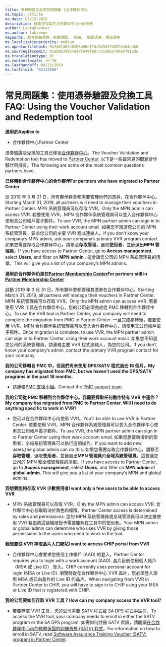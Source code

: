 ```yaml
---
title: 憑單驗證工具常見問題集 |合作夥伴中心
ms.topic: article
ms.date: 03/15/2019
description: 驗證並保留在合作夥伴中心內的憑券
author: LauraBrenner
ms.author: labrenne
keywords: 教育訓練憑券，軟體保證、 訓練、 驗證憑券，保留憑券
ms.localizationpriority: medium
ms.openlocfilehash: 9e244140fd0283a50ef7dc64584748524e84ebb0
ms.sourcegitcommit: b1ab80345b4e4af649fb8cc51d96d798e0791ade
ms.translationtype: HT
ms.contentlocale: zh-TW
ms.lasthandoff: 04/23/2019
ms.locfileid: "62132580"
---
```

# <a name="faq-using-the-voucher-validation-and-redemption-tool"></a><span data-ttu-id="472c3-104">常見問題集：使用憑券驗證及兌換工具</span><span class="sxs-lookup"><span data-stu-id="472c3-104">FAQ: Using the Voucher Validation and Redemption tool</span></span> 

<span data-ttu-id="472c3-105">**適用於**</span><span class="sxs-lookup"><span data-stu-id="472c3-105">**Applies to**</span></span>

- <span data-ttu-id="472c3-106">合作夥伴中心</span><span class="sxs-lookup"><span data-stu-id="472c3-106">Partner Center</span></span>

<span data-ttu-id="472c3-107">憑券驗證及兌換的工具已移至[合作夥伴中心](https://partner.microsoft.com/en-us/pcv/dashboard/overview)。</span><span class="sxs-lookup"><span data-stu-id="472c3-107">The Voucher Validation and Redemption tool has moved to [Partner Center](https://partner.microsoft.com/en-us/pcv/dashboard/overview).</span></span> <span data-ttu-id="472c3-108">以下是一些最常見的問題合作夥伴所擁有。</span><span class="sxs-lookup"><span data-stu-id="472c3-108">The following are some of the most common questions partners have.</span></span> 

<span data-ttu-id="472c3-109">**已移轉到合作夥伴中心的合作夥伴**</span><span class="sxs-lookup"><span data-stu-id="472c3-109">**For partners who have migrated to Partner Center**</span></span>

 <span data-ttu-id="472c3-110">從 2019 年 3 月 31 日，所有夥伴將會都需要管理他們的憑券，在合作夥伴中心。</span><span class="sxs-lookup"><span data-stu-id="472c3-110">Starting March 31, 2019, all partners will need to manage their vouchers in Partner Center.</span></span> <span data-ttu-id="472c3-111">MPN 系統管理員可以存取 VVR。</span><span class="sxs-lookup"><span data-stu-id="472c3-111">Only the MPN admin can access VVR.</span></span> <span data-ttu-id="472c3-112">若要使用 VVR，MPN 合作夥伴系統管理員可以登入合作夥伴中心使用其公司帳戶電子郵件。</span><span class="sxs-lookup"><span data-stu-id="472c3-112">To use VVR, the MPN partner admin can sign in to Partner Center using their work account email.</span></span> <span data-ttu-id="472c3-113">如果您不知道您公司的 MPN 系統管理員，要求您公司的主要 VVR 程式連絡人。</span><span class="sxs-lookup"><span data-stu-id="472c3-113">If you don’t know your company’s MPN admin, ask your company’s primary VVR program contact.</span></span>  <span data-ttu-id="472c3-114">如果您需要存取合作夥伴中心，請移至**存取管理**，選取**使用者**，並篩選出**MPN 管理員**。</span><span class="sxs-lookup"><span data-stu-id="472c3-114">If you have access to Partner Center, go to **Access management**, select **Users**, and filter on **MPN admin** .</span></span> <span data-ttu-id="472c3-115">這會讓您公司的 MPN 系統管理員的清單。</span><span class="sxs-lookup"><span data-stu-id="472c3-115">This will give you a list of your company’s MPN admins.</span></span>  

<span data-ttu-id="472c3-116">**適用於合作夥伴仍是在[Partner Membership Center](https://partner.microsoft.com/)**</span><span class="sxs-lookup"><span data-stu-id="472c3-116">**For partners still in [Partner Membership Center](https://partner.microsoft.com/)**</span></span>

<span data-ttu-id="472c3-117">啟動 2019 年 3 月 31 日，所有夥伴會都管理其憑券在合作夥伴中心。</span><span class="sxs-lookup"><span data-stu-id="472c3-117">Starting March 31, 2019, all partners will manage their vouchers in Partner Center.</span></span> <span data-ttu-id="472c3-118">MPN 系統管理員可以存取 VVR。</span><span class="sxs-lookup"><span data-stu-id="472c3-118">Only the MPN admin can access VVR.</span></span> <span data-ttu-id="472c3-119">若要使用 VVR 工具在合作夥伴中心，您的公司必須完成從 PMC 移轉到合作夥伴中心。</span><span class="sxs-lookup"><span data-stu-id="472c3-119">To use the VVR tool in Partner Center, your company will need to complete the migration from PMC to Partner Center.</span></span> <span data-ttu-id="472c3-120">一旦完成移轉後，若要使用 VVR，MPN 合作夥伴系統管理員可以登入合作夥伴中心，請使用其公司帳戶電子郵件。</span><span class="sxs-lookup"><span data-stu-id="472c3-120">Once migration is complete, to use VVR, the MPN partner admin can sign in to Partner Center, using their work account email.</span></span> <span data-ttu-id="472c3-121">如果您不知道您公司的系統管理員，請連絡主要 VVR 程式連絡人，為您的公司。</span><span class="sxs-lookup"><span data-stu-id="472c3-121">If you don’t know your company’s admin, contact the primary VVR program contact for your company.</span></span>  


<span data-ttu-id="472c3-122">**我的公司移轉自 PMC 中，但我們尚未使用 DPS/SATV 程式過去 18 個月。**</span><span class="sxs-lookup"><span data-stu-id="472c3-122">**My company has migrated from PMC, but we haven’t used the DPS/SATV programs in the past 18 months.**</span></span>

- <span data-ttu-id="472c3-123">請連絡[PMC 支援小組](mailto:proghelp@microsoft.com)。</span><span class="sxs-lookup"><span data-stu-id="472c3-123">Contact the [PMC support team](mailto:proghelp@microsoft.com).</span></span> 


<span data-ttu-id="472c3-124">**我的公司從 PMC 移轉到合作夥伴中心。我需要採取任何動作特有 VVR 中運作？**</span><span class="sxs-lookup"><span data-stu-id="472c3-124">**My company has migrated from PMC to Partner Center. Will I need to do anything specific to work in VVR?**</span></span> 

- <span data-ttu-id="472c3-125">您可以在合作夥伴中心內使用 VVR。</span><span class="sxs-lookup"><span data-stu-id="472c3-125">You’ll be able to use VVR in Partner Center.</span></span>  <span data-ttu-id="472c3-126">若要使用 VVR，MPN 合作夥伴系統管理員可以登入合作夥伴中心使用其公司帳戶電子郵件。</span><span class="sxs-lookup"><span data-stu-id="472c3-126">To use VVR, the MPN partner admin can sign in to Partner Center using their work account email.</span></span> <span data-ttu-id="472c3-127">如果您想要新增新的使用者，全域系統管理員可以執行這項操作。</span><span class="sxs-lookup"><span data-stu-id="472c3-127">If you want to add new users,the global admin can do this.</span></span> <span data-ttu-id="472c3-128">如果您需要存取合作夥伴中心，請移至**存取管理**，選取**使用者**，並篩選出**MPN 管理員**的**全域系統管理員**。這會讓您公司的 MPN 和全域管理員的清單。</span><span class="sxs-lookup"><span data-stu-id="472c3-128">If you have access to Partner Center, go to **Access management**, select **Users**, and filter on **MPN admin** of **global admin**. This will give you a list of your company’s MPN and global admins.</span></span>  

<span data-ttu-id="472c3-129">**我想要能夠存取 VVR 少數使用者**</span><span class="sxs-lookup"><span data-stu-id="472c3-129">**I want only a few users to be able to access VVR**</span></span>

- <span data-ttu-id="472c3-130">MPN 系統管理員可以存取 VVR。</span><span class="sxs-lookup"><span data-stu-id="472c3-130">Only the MPN admin can access VVR.</span></span> <span data-ttu-id="472c3-131">合作夥伴中心存取取決於角色和權限。</span><span class="sxs-lookup"><span data-stu-id="472c3-131">Partner Center access is determined by roles and permissions.</span></span> <span data-ttu-id="472c3-132">您的 MPN 系統管理員或全域管理員可以決定誰使用 VVR 藉由將這些權限授予需要能夠在工具中的使用者。</span><span class="sxs-lookup"><span data-stu-id="472c3-132">Your MPN admin or global admin can determine who uses VVR by giving those permissions to the users who need to work in the tool.</span></span>

<span data-ttu-id="472c3-133">**我想要從 VVR 存取晶片入口網站**</span><span class="sxs-lookup"><span data-stu-id="472c3-133">**I want to access CHIP portal from VVR**</span></span>

- <span data-ttu-id="472c3-134">合作夥伴中心會要求您使用工作帳戶 (AAD) 的登入。</span><span class="sxs-lookup"><span data-stu-id="472c3-134">Partner Center requires you to login with a work account (AAD).</span></span>  <span data-ttu-id="472c3-135">晶片目前使用個人帳戶 （MSA 或 Live ID） 登入。</span><span class="sxs-lookup"><span data-stu-id="472c3-135">CHIP currently uses personal account for login (MSA or Live ID).</span></span>  <span data-ttu-id="472c3-136">瀏覽時從在合作夥伴中心 VVR 晶片，您必須登入使用 MSA 或已向晶片的 Live ID 的晶片。</span><span class="sxs-lookup"><span data-stu-id="472c3-136">When navigating from VVR in Partner Center to CHIP, you will have to sign in to CHIP using your MSA or Live ID that is registered with CHIP.</span></span>

<span data-ttu-id="472c3-137">**我的公司要如何存取 VVR 工具？**</span><span class="sxs-lookup"><span data-stu-id="472c3-137">**How can my company access the VVR tool?**</span></span>

- <span data-ttu-id="472c3-138">若要存取 VVR 工具，您的公司需要 SATV 程式或 SA DPS 程式中註冊。</span><span class="sxs-lookup"><span data-stu-id="472c3-138">To access the VVR tool, your company needs to enroll in either the SATV program or the SA DPS program.</span></span>
<span data-ttu-id="472c3-139">如需如何註冊 SATV 資訊，請閱讀[在合作夥伴中心內的軟體保證的訓練憑券 (SATV) 程式](software-assurance-satv.md)。</span><span class="sxs-lookup"><span data-stu-id="472c3-139">For information on how to enroll in SATV, read [Software Assurance Training Voucher (SATV) program in Partner Center](software-assurance-satv.md).</span></span>
 <!--
For information on how to enroll in Software Assurance DPS programs, read [Software Assurance programs in Partner Center](software-assurance-dps.md).-->